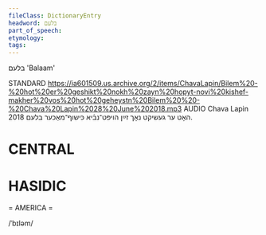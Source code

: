 ```yaml
---
fileClass: DictionaryEntry
headword: בלעם
part_of_speech: 
etymology: 
tags: 
---
```

בלעם
'Balaam'

STANDARD
 https://ia601509.us.archive.org/2/items/ChavaLapin/Bilem%20-%20hot%20er%20geshikt%20nokh%20zayn%20hopyt-novi%20kishef-makher%20vos%20hot%20geheystn%20Bilem%20%20-%20Chava%20Lapin%2028%20June%202018.mp3
AUDIO Chava Lapin 2018
האָט ער געשיקט נאָך זײַן הויפּט־נבֿיא כּישוף־מאַכער בלעם.

CENTRAL
========

HASIDIC
=======
= AMERICA = 

/ˈbɪləm/